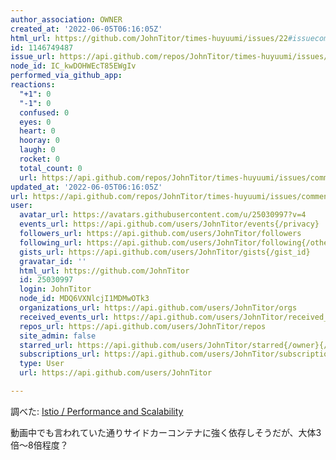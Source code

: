 ```yaml
---
author_association: OWNER
created_at: '2022-06-05T06:16:05Z'
html_url: https://github.com/JohnTitor/times-huyuumi/issues/22#issuecomment-1146749487
id: 1146749487
issue_url: https://api.github.com/repos/JohnTitor/times-huyuumi/issues/22
node_id: IC_kwDOHWEcT85EWgIv
performed_via_github_app: 
reactions:
  "+1": 0
  "-1": 0
  confused: 0
  eyes: 0
  heart: 0
  hooray: 0
  laugh: 0
  rocket: 0
  total_count: 0
  url: https://api.github.com/repos/JohnTitor/times-huyuumi/issues/comments/1146749487/reactions
updated_at: '2022-06-05T06:16:05Z'
url: https://api.github.com/repos/JohnTitor/times-huyuumi/issues/comments/1146749487
user:
  avatar_url: https://avatars.githubusercontent.com/u/25030997?v=4
  events_url: https://api.github.com/users/JohnTitor/events{/privacy}
  followers_url: https://api.github.com/users/JohnTitor/followers
  following_url: https://api.github.com/users/JohnTitor/following{/other_user}
  gists_url: https://api.github.com/users/JohnTitor/gists{/gist_id}
  gravatar_id: ''
  html_url: https://github.com/JohnTitor
  id: 25030997
  login: JohnTitor
  node_id: MDQ6VXNlcjI1MDMwOTk3
  organizations_url: https://api.github.com/users/JohnTitor/orgs
  received_events_url: https://api.github.com/users/JohnTitor/received_events
  repos_url: https://api.github.com/users/JohnTitor/repos
  site_admin: false
  starred_url: https://api.github.com/users/JohnTitor/starred{/owner}{/repo}
  subscriptions_url: https://api.github.com/users/JohnTitor/subscriptions
  type: User
  url: https://api.github.com/users/JohnTitor

---
```

調べた: [Istio / Performance and Scalability](https://istio.io/latest/docs/ops/deployment/performance-and-scalability/#latency-for-istio-hahahugoshortcode-s4-hbhb)

動画中でも言われていた通りサイドカーコンテナに強く依存しそうだが、大体3倍～8倍程度？